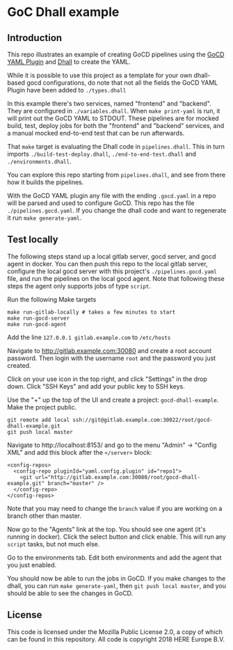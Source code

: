 # GoC Dhall example

## Introduction

This repo illustrates an example of creating GoCD pipelines using the [GoCD YAML Plugin](https://github.com/tomzo/gocd-yaml-config-plugin) and [Dhall](https://github.com/dhall-lang/dhall-lang) to create the YAML.

While it is possible to use this project as a template for your own dhall-based gocd configurations, do note that not all the fields the GoCD YAML Plugin have been added to `./types.dhall`

In this example there's two services, named "frontend" and "backend". They are configured in `./variables.dhall`. When `make print-yaml` is run, it will print out the GoCD YAML to STDOUT. These pipelines are for mocked build, test, deploy jobs for both the "frontend" and "backend" services, and a manual mocked end-to-end test that can be run afterwards.

That `make` target is evaluating the Dhall code in `pipelines.dhall`. This in turn imports `./build-test-deploy.dhall`, `./end-to-end-test.dhall` and `./environments.dhall`.

You can explore this repo starting from `pipelines.dhall`, and see from there how it builds the pipelines.

With the GoCD YAML plugin any file with the ending `.gocd.yaml` in a repo will be parsed and used to configure GoCD. This repo has the file `./pipelines.gocd.yaml`. If you change the dhall code and want to regenerate it run `make generate-yaml`.

## Test locally

The following steps stand up a local gitlab server, gocd server, and gocd agent in docker. You can then push this repo to the local gitlab server, configure the local gocd server with this project's `./pipelines.gocd.yaml` file, and run the pipelines on the local gocd agent. Note that following these steps the agent only supports jobs of type `script`.

Run the following Make targets

```
make run-gitlab-locally # takes a few minutes to start
make run-gocd-server
make run-gocd-agent
```

Add the line `127.0.0.1	gitlab.example.com` to `/etc/hosts`

Navigate to http://gitlab.example.com:30080 and create a root account password. Then login with the username `root` and the password you just created.

Click on your use icon in the top right, and click "Settings" in the drop down. Click "SSH Keys" and add your public key to SSH keys.

Use the "+" up the top of the UI and create a project: `gocd-dhall-example`. Make the project public.

```
git remote add local ssh://git@gitlab.example.com:30022/root/gocd-dhall-example.git
git push local master
```

Navigate to http://localhost:8153/ and go to the menu "Admin" -> "Config XML" and add this block after the `</server>` block:

```
<config-repos>
  <config-repo pluginId="yaml.config.plugin" id="repo1">
    <git url="http://gitlab.example.com:30080/root/gocd-dhall-example.git" branch="master" />
  </config-repo>
</config-repos>
```

Note that you may need to change the `branch` value if you are working on a branch other than master.

Now go to the "Agents" link at the top. You should see one agent (it's running in docker). Click the select button and click enable. This will run any `script` tasks, but not much else.

Go to the environments tab. Edit both environments and add the agent that you just enabled.

You should now be able to run the jobs in GoCD. If you make changes to the dhall, you can run `make generate-yaml`, then `git push local master`, and you should be able to see the changes in GoCD.

## License

This code is licensed under the Mozilla Public License 2.0, a copy of which can be found in this repository. All code is copyright 2018 HERE Europe B.V.
